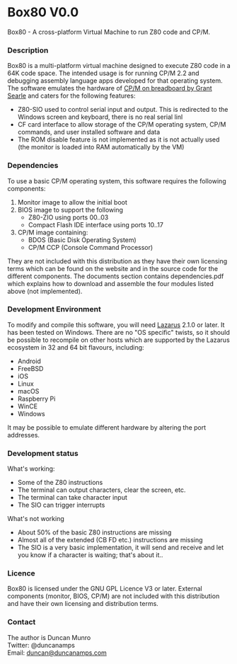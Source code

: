 # Box80 V0.0
Box80 - A cross-platform Virtual Machine to run Z80 code and CP/M.

### Description
Box80 is a multi-platform virtual machine designed to execute Z80 code in a 64K code space. The intended usage is for running CP/M 2.2 and debugging assembly language apps developed for that operating system.
The software emulates the hardware of [CP/M on breadboard by Grant Searle](http://searle.x10host.com/cpm/index.html) and caters for the following features:
* Z80-SIO used to control serial input and output. This is redirected to the Windows screen and keyboard, there is no real serial linl
* CF card interface to allow storage of the CP/M operating system, CP/M commands, and user installed software and data
* The ROM disable feature is not implemented as it is not actually used (the monitor is loaded into RAM automatically by the VM)

### Dependencies
To use a basic CP/M operating system, this software requires the following components:

1. Monitor image to allow the initial boot
2. BIOS image to support the following
	* Z80-ZIO using ports $00..$03
	* Compact Flash IDE interface using ports $10..$17
3. CP/M image containing:
    * BDOS (Basic Disk Operating System)
    * CP/M CCP (Console Command Processor)

They are not included with this distribution as they have their own licensing terms which can be found on the website and in the source code
for the different components. The documents section contains dependencies.pdf which explains how to download and assemble the four modules listed
above (not implemented).

### Development Environment
To modify and compile this software, you will need [Lazarus](https://www.lazarus-ide.org/index.php?page=downloads) 2.1.0 or later. It has been
tested on Windows. There are no "OS specific" twists, so it should be possible to recompile on other hosts
which are supported by the Lazarus ecosystem in 32 and 64 bit flavours, including:

* Android
* FreeBSD
* iOS
* Linux
* macOS
* Raspberry Pi
* WinCE
* Windows

It may be possible to emulate different hardware by altering the port addresses.

### Development status
What's working:
* Some of the Z80 instructions
* The terminal can output characters, clear the screen, etc.
* The terminal can take character input
* The SIO can trigger interrupts

What's not working
* About 50% of the basic Z80 instructions are missing
* Almost all of the extended (CB FD etc.) instructions are missing
* The SIO is a very basic implementation, it will send and receive and let you know if a character is waiting; that's about it..

### Licence
Box80 is licensed under the GNU GPL Licence V3 or later. External components (monitor, BIOS, CP/M) are not included with this distribution
and have their own licensing and distribution terms. 

### Contact
The author is Duncan Munro  
Twitter: @duncanamps  
Email: duncan@duncanamps.com  

